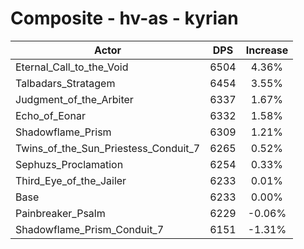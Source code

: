 # Composite - hv-as - kyrian
| Actor | DPS | Increase |
|---|:---:|:---:|
|Eternal_Call_to_the_Void|6504|4.36%|
|Talbadars_Stratagem|6454|3.55%|
|Judgment_of_the_Arbiter|6337|1.67%|
|Echo_of_Eonar|6332|1.58%|
|Shadowflame_Prism|6309|1.21%|
|Twins_of_the_Sun_Priestess_Conduit_7|6265|0.52%|
|Sephuzs_Proclamation|6254|0.33%|
|Third_Eye_of_the_Jailer|6233|0.01%|
|Base|6233|0.00%|
|Painbreaker_Psalm|6229|-0.06%|
|Shadowflame_Prism_Conduit_7|6151|-1.31%|
